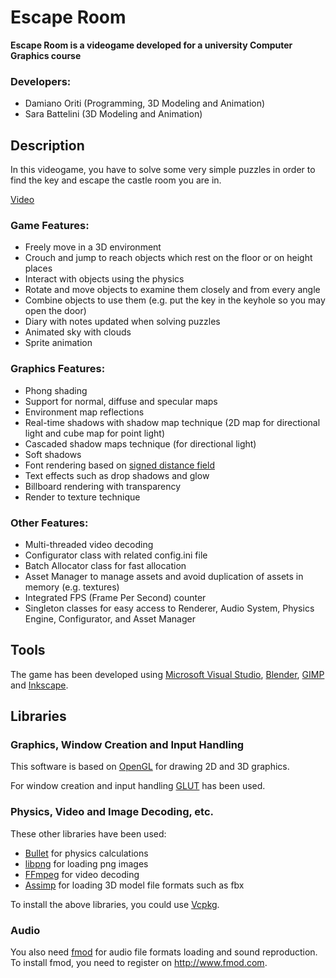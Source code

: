 # Escape Room

**Escape Room is a videogame developed for a university Computer Graphics course**

### Developers:

- Damiano Oriti (Programming, 3D Modeling and Animation)
- Sara Battelini (3D Modeling and Animation)

## Description

In this videogame, you have to solve some very simple puzzles in order to find the key and escape the castle room you are in.

[Video](https://www.youtube.com/watch?v=IKH6xkf1tJQ)

### Game Features:

- Freely move in a 3D environment
- Crouch and jump to reach objects which rest on the floor or on height places
- Interact with objects using the physics
- Rotate and move objects to examine them closely and from every angle
- Combine objects to use them (e.g. put the key in the keyhole so you may open the door)
- Diary with notes updated when solving puzzles
- Animated sky with clouds
- Sprite animation

### Graphics Features:

- Phong shading
- Support for normal, diffuse and specular maps
- Environment map reflections
- Real-time shadows with shadow map technique (2D map for directional light and cube map for point light)
- Cascaded shadow maps technique (for directional light)
- Soft shadows
- Font rendering based on [signed distance field](http://www.valvesoftware.com/publications/2007/SIGGRAPH2007_AlphaTestedMagnification.pdf)
- Text effects such as drop shadows and glow
- Billboard rendering with transparency
- Render to texture technique

### Other Features:

- Multi-threaded video decoding
- Configurator class with related config.ini file
- Batch Allocator class for fast allocation
- Asset Manager to manage assets and avoid duplication of assets in memory (e.g. textures)
- Integrated FPS (Frame Per Second) counter
- Singleton classes for easy access to Renderer, Audio System, Physics Engine, Configurator, and Asset Manager

## Tools

The game has been developed using [Microsoft Visual Studio](https://visualstudio.microsoft.com/), [Blender](https://www.blender.org/), [GIMP](https://www.gimp.org/) and [Inkscape](https://inkscape.org/).

## Libraries

### Graphics, Window Creation and Input Handling

This software is based on [OpenGL](http://www.opengl.org/) for drawing 2D and 3D graphics.

For window creation and input handling [GLUT](https://www.opengl.org/resources/libraries/glut/) has been used.

### Physics, Video and Image Decoding, etc.

These other libraries have been used:

- [Bullet](https://github.com/bulletphysics/bullet3) for physics calculations
- [libpng](https://github.com/glennrp/libpng) for loading png images
- [FFmpeg](https://github.com/FFmpeg/FFmpeg) for video decoding
- [Assimp](https://github.com/assimp/assimp) for loading 3D model file formats such as fbx

To install the above libraries, you could use [Vcpkg](https://github.com/Microsoft/vcpkg).

### Audio

You also need [fmod](https://en.wikipedia.org/wiki/FMOD) for audio file formats loading and sound reproduction. To install fmod, you need to register on http://www.fmod.com.